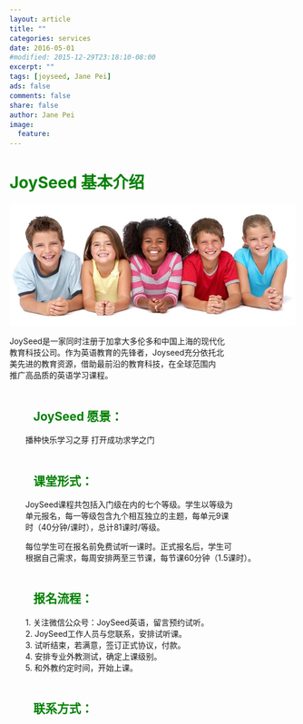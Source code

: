 ```yaml
---
layout: article
title: ""
categories: services
date: 2016-05-01
#modified: 2015-12-29T23:18:10-08:00
excerpt: ""
tags: [joyseed, Jane Pei]
ads: false
comments: false
share: false
author: Jane Pei
image:
  feature:
---
```

# <font color="green">JoySeed 基本介绍</font>
<div align="center">
<img src="../images/kids-001.jpg"  alt="class struct"/>
</div>

JoySeed是一家同时注册于加拿大多伦多和中国上海的现代化     <br/>
教育科技公司。作为英语教育的先锋者，Joyseed充分依托北     <br/>
美先进的教育资源，借助最前沿的教育科技，在全球范围内      <br/>
推广高品质的英语学习课程。                                <br/><br/>

## <font color="green">&emsp;&emsp;JoySeed 愿景：</font>              
&emsp;&emsp;播种快乐学习之芽  打开成功求学之门                      <br/><br/>

## <font color="green">&emsp;&emsp;课堂形式： </font>                  
&emsp;&emsp;JoySeed课程共包括入门级在内的七个等级。学生以等级为     <br/>
&emsp;&emsp;单元报名，每一等级包含九个相互独立的主题，每单元9课     <br/>
&emsp;&emsp;时（40分钟/课时），总计81课时/等级。                    <br/>
  
&emsp;&emsp;每位学生可在报名前免费试听一课时。正式报名后，学生可           <br/>
&emsp;&emsp;根据自己需求，每周安排两至三节课，每节课60分钟（1.5课时）。    <br/><br/>

## <font color="green">&emsp;&emsp;报名流程： </font>            
&emsp;&emsp;1.	关注微信公众号：JoySeed英语，留言预约试听。          <br/>
&emsp;&emsp;2.	JoySeed工作人员与您联系，安排试听课。                <br/>
&emsp;&emsp;3.	试听结束，若满意，签订正式协议，付款。               <br/>
&emsp;&emsp;4.	安排专业外教测试，确定上课级别。                     <br/>
&emsp;&emsp;5.	和外教约定时间，开始上课。                           <br/><br/>
  
## <font color="green">&emsp;&emsp;联系方式：</font>   


